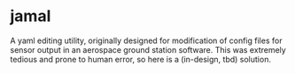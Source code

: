 # jamal
A yaml editing utility, originally designed for modification of config files for sensor output in an aerospace ground station software. This was extremely tedious and prone to human error, so here is a (in-design, tbd) solution.
